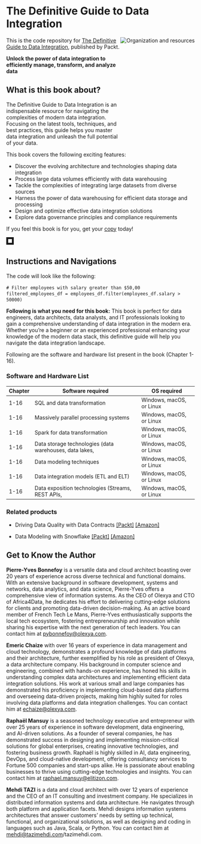 # The Definitive Guide to Data Integration

<a href="https://www.packtpub.com/product/the-definitive-guide-to-data-integration/9781837631919?utm_source=github&utm_medium=repository&utm_campaign=9781837631919"><img src="https://content.packt.com/_/image/original/B19415/cover_image_large.jpg" alt="Organization and resources" height="256px" align="right"></a>

This is the code repository for [The Definitive Guide to Data Integration](https://www.packtpub.com/product/the-definitive-guide-to-data-integration/9781837631919?utm_source=github&utm_medium=repository&utm_campaign=9781837631919), published by Packt.

**Unlock the power of data integration to efficiently manage, 
transform, and analyze data**

## What is this book about?
The Definitive Guide to Data Integration is an indispensable resource for navigating the complexities of modern data integration. Focusing on the latest tools, techniques, and best practices, this guide helps you master data integration and unleash the full potential of your data.

This book covers the following exciting features:
* Discover the evolving architecture and technologies shaping data integration
* Process large data volumes efficiently with data warehousing
* Tackle the complexities of integrating large datasets from diverse sources
* Harness the power of data warehousing for efficient data storage and processing
* Design and optimize effective data integration solutions
* Explore data governance principles and compliance requirements

If you feel this book is for you, get your [copy](https://www.amazon.com/dp/1837631913) today!

<a href="https://www.packtpub.com/?utm_source=github&utm_medium=banner&utm_campaign=GitHubBanner"><img src="https://raw.githubusercontent.com/PacktPublishing/GitHub/master/GitHub.png" 
alt="https://www.packtpub.com/" border="5" /></a>

## Instructions and Navigations
The code will look like the following:
```
# Filter employees with salary greater than $50,00
filtered_employees_df = employees_df.filter(employees_df.salary > 50000)
```

**Following is what you need for this book:**
This book is perfect for data engineers, data architects, data analysts, and IT professionals looking to gain a comprehensive understanding of data integration in the modern era. Whether you’re a beginner or an experienced professional enhancing your knowledge of the modern data stack, this definitive guide will help you navigate the data integration landscape.

Following are the software and hardware list present in the book (Chapter 1-16).
### Software and Hardware List
| Chapter | Software required | OS required |
| -------- | ------------------------------------ | ----------------------------------- |
| 1-16 | SQL and data transformation | Windows, macOS, or Linux |
| 1-16 | Massively parallel processing systems | Windows, macOS, or Linux |
| 1-16 | Spark for data transformation | Windows, macOS, or Linux |
| 1-16 | Data storage technologies (data warehouses, data lakes,  | Windows, macOS, or Linux |
| 1-16 | Data modeling techniques | Windows, macOS, or Linux |
| 1-16 | Data integration models (ETL and ELT) | Windows, macOS, or Linux |
| 1-16 | Data exposition technologies (Streams, REST APIs,  | Windows, macOS, or Linux |


### Related products
* Driving Data Quality with Data Contracts [[Packt]](https://www.amazon.com/dp/1837635005?utm_source=github&utm_medium=repository&utm_campaign=9781801812030) [[Amazon]](https://www.amazon.com/dp/1837635005)

* Data Modeling with Snowflake [[Packt]](https://www.amazon.com/dp/1837634459?utm_source=github&utm_medium=repository&utm_campaign=9781835087695) [[Amazon]](https://www.amazon.com/dp/1837634459)

## Get to Know the Author
**Pierre-Yves Bonnefoy**
 is a versatile data and cloud architect boasting over 20 years of experience across 
diverse technical and functional domains. With an extensive background in software development, 
systems and networks, data analytics, and data science, Pierre-Yves offers a comprehensive view 
of information systems. As the CEO of Olexya and CTO of Africa4Data, he dedicates his effort to 
delivering cutting-edge solutions for clients and promoting data-driven decision-making. As an active 
board member of French Tech Le Mans, Pierre-Yves enthusiastically supports the local tech ecosystem, 
fostering entrepreneurship and innovation while sharing his expertise with the next generation of 
tech leaders. You can contact him at pybonnefoy@olexya.com.

**Emeric Chaize**
 with over 16 years of experience in data management and cloud technology, 
demonstrates a profound knowledge of data platforms and their architecture, further exemplified by 
his role as president of Olexya, a data architecture company. His background in computer science 
and engineering, combined with hands-on experience, has honed his skills in understanding complex 
data architectures and implementing efficient data integration solutions. His work at various small 
and large companies has demonstrated his proficiency in implementing cloud-based data platforms 
and overseeing data-driven projects, making him highly suited for roles involving data platforms and 
data integration challenges. You can contact him at echaize@olexya.com.

**Raphaël Mansuy**
is a seasoned technology executive and entrepreneur with over 25 years of experience 
in software development, data engineering, and AI-driven solutions. As a founder of several companies, 
he has demonstrated success in designing and implementing mission-critical solutions for global 
enterprises, creating innovative technologies, and fostering business growth. Raphaël is highly skilled 
in AI, data engineering, DevOps, and cloud-native development, offering consultancy services to 
Fortune 500 companies and start-ups alike. He is passionate about enabling businesses to thrive using 
cutting-edge technologies and insights. You can contact him at raphael.mansuy@elitizon.com.

**Mehdi TAZI**
is a data and cloud architect with over 12 years of experience and the CEO of an IT 
consulting and investment company. He specializes in distributed information systems and data 
architecture. He navigates through both platform and application facets. Mehdi designs information 
systems architectures that answer customers’ needs by setting up technical, functional, and organizational 
solutions, as well as designing and coding in languages such as Java, Scala, or Python. You can contact 
him at mehdi@tazimehdi.com/tazimehdi.com.

